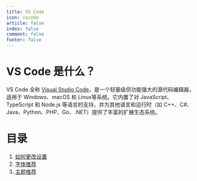 ```yaml
---
title: VS Code
icon: vscode
article: false
index: false
comment: false
footer: false
---
```


# VS Code 是什么？

VS Code 全称 [Visual Studio Code](https://code.visualstudio.com)，是一个轻量级但功能强大的源代码编辑器，适用于 Windows、macOS 和 Linux等系统。它内置了对 JavaScript、TypeScript 和 Node.js 等语言的支持，并为其他语言和运行时（如 C++、C#、Java、Python、PHP、Go、.NET）提供了丰富的扩展生态系统。

# 目录

1) [如何更改设置](./%E5%A6%82%E4%BD%95%E6%9B%B4%E6%94%B9%E8%AE%BE%E7%BD%AE.md)
2) [字体推荐](./%E5%AD%97%E4%BD%93%E6%8E%A8%E8%8D%90.md)
3) [主题推荐](./%E4%B8%BB%E9%A2%98%E6%8E%A8%E8%8D%90.md)